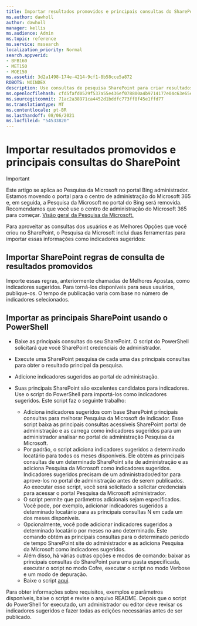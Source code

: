```yaml
---
title: Importar resultados promovidos e principais consultas do SharePoint
ms.author: dawholl
author: dawholl
manager: kellis
ms.audience: Admin
ms.topic: reference
ms.service: mssearch
localization_priority: Normal
search.appverid:
- BFB160
- MET150
- MOE150
ms.assetid: 3d2a1498-174e-4214-9cf1-8b58cce5a872
ROBOTS: NOINDEX
description: Use consultas de pesquisa SharePoint para criar resultados de trabalho para Pesquisa da Microsoft
ms.openlocfilehash: cfd5fafd0529f537a55e436ef078800a4b9714177e04c63e65e968f16fcf322e
ms.sourcegitcommit: 71ac2a38971ca4452d1bddfc773ff8f45e1ffd77
ms.translationtype: MT
ms.contentlocale: pt-BR
ms.lasthandoff: 08/06/2021
ms.locfileid: "54533820"
---
```

# <a name="import-sharepoint-promoted-results-and-top-queries"></a>Importar resultados promovidos e principais consultas do SharePoint

> [!IMPORTANT]
> Este artigo se aplica ao Pesquisa da Microsoft no portal Bing administrador. Estamos movendo o portal para o centro de administração do Microsoft 365 e, em seguida, a Pesquisa da Microsoft no portal do Bing será removida. Recomendamos que você use o centro de administração do Microsoft 365 para começar. [Visão geral da Pesquisa da Microsoft.](overview-microsoft-search.md)
    
Para aproveitar as consultas dos usuários e as Melhores Opções que você criou no SharePoint, o Pesquisa da Microsoft inclui duas ferramentas para importar essas informações como indicadores sugeridos: 
  
## <a name="import-sharepoint-promoted-result-query-rules"></a>Importar SharePoint regras de consulta de resultados promovidos

Importe essas regras, anteriormente chamadas de Melhores Apostas, como indicadores sugeridos. Para torná-los disponíveis para seus usuários, publique-os. O tempo de publicação varia com base no número de indicadores selecionados.
  
## <a name="import-top-sharepoint-queries-using-powershell"></a>Importar as principais SharePoint usando o PowerShell

- Baixe as principais consultas do seu SharePoint. O script do PowerShell solicitará que você SharePoint credenciais de administrador.
    
- Execute uma SharePoint pesquisa de cada uma das principais consultas para obter o resultado principal da pesquisa.
    
- Adicione indicadores sugeridos ao portal de administração.
    
- Suas principais SharePoint são excelentes candidatos para indicadores. Use o script do PowerShell para importá-los como indicadores sugeridos. Este script faz o seguinte trabalho:
    - Adiciona indicadores sugeridos com base SharePoint principais consultas para melhorar Pesquisa da Microsoft de indicador. Esse script baixa as principais consultas acessíveis SharePoint portal de administração e as carrega como indicadores sugeridos para um administrador analisar no portal de administração Pesquisa da Microsoft.
    - Por padrão, o script adiciona indicadores sugeridos a determinado locatário para todos os meses disponíveis. Ele obtém as principais consultas de um determinado SharePoint site de administração e as adiciona Pesquisa da Microsoft como indicadores sugeridos. Indicadores sugeridos precisam de um administrador/editor para aprove-los no portal de administração antes de serem publicados. Ao executar esse script, você será solicitado a solicitar credenciais para acessar o portal Pesquisa da Microsoft administrador.
    - O script permite que parâmetros adicionais sejam especificados. Você pode, por exemplo, adicionar indicadores sugeridos a determinado locatário para as principais consultas N em cada um dos meses disponíveis.
    - Opcionalmente, você pode adicionar indicadores sugeridos a determinado locatário por meses no ano determinado. Este comando obtém as principais consultas para o determinado período de tempo SharePoint site do administrador e as adiciona Pesquisa da Microsoft como indicadores sugeridos.
    - Além disso, há várias outras opções e modos de comando: baixar as principais consultas do SharePoint para uma pasta especificada, executar o script no modo Cofre, executar o script no modo Verbose e um modo de depuração.
    - Baixe o script [aqui](https://www.bingforbusiness.com/distribution/SharepointTopQueryBookmarks.zip). 

Para obter informações sobre requisitos, exemplos e parâmetros disponíveis, baixe o script e revise o arquivo README. Depois que o script do PowerShell for executado, um administrador ou editor deve revisar os indicadores sugeridos e fazer todas as edições necessárias antes de ser publicado.